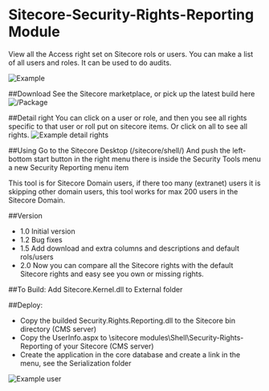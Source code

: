 # Sitecore-Security-Rights-Reporting Module
View all the Access right set on Sitecore rols or users. You can make a list of all users and roles. It can be used to do audits.

![Example](https://raw.githubusercontent.com/jbluemink/Sitecore-Security-Rights-Reporting/master/Sitecore-Security-Rights-Reporting-Module.PNG)

##Download
See the Sitecore marketplace, or pick up the latest build here ![/Package](https://github.com/jbluemink/Sitecore-Security-Rights-Reporting/tree/master/Package)

##Detail right
You can click on a user or role, and then you see all rights specific to that user or roll put on sitecore items. Or click on all to see all rights. 
![Example detail rights](https://raw.githubusercontent.com/jbluemink/Sitecore-Security-Rights-Reporting/master/Sitecore-Security-Rights-Module-Detail.PNG)

##Using
Go to the Sitecore Desktop (/sitecore/shell/)
And push the left-bottom start button in the right menu there is inside the Security Tools menu a new Security Reporting menu item

This tool is for Sitecore Domain users, if there too many (extranet) users it is skipping other domain users, this tool works for max 200 users in the Sitecore Domain.

##Version
- 1.0 Initial version
- 1.2 Bug fixes
- 1.5 Add download and extra columns and descriptions and default rols/users
- 2.0 Now you can compare all the Sitecore rights with the default Sitecore rights and easy see you own or missing rights.

##To Build:
Add Sitecore.Kernel.dll to External folder

##Deploy:
- Copy the builded Security.Rights.Reporting.dll to the Sitecore bin directory (CMS server)
- Copy the UserInfo.aspx to \sitecore modules\Shell\Security-Rights-Reporting of your Sitecore (CMS server)
- Create the application in the core database and create a link in the menu, see the Serialization folder

![Example user](https://raw.githubusercontent.com/jbluemink/Sitecore-Security-Rights-Reporting/master/user-rights.PNG)
